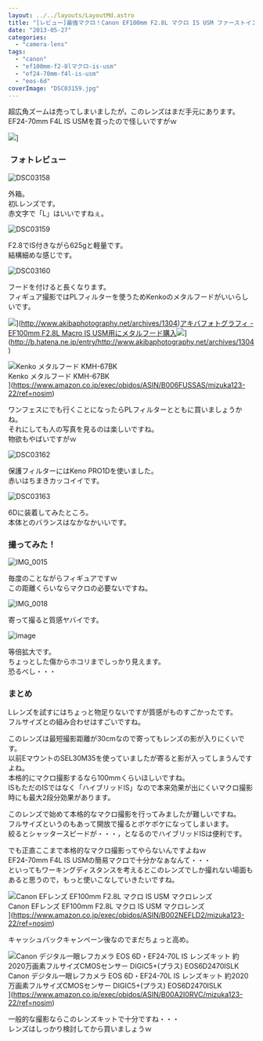 ```yaml
---
layout: ../../layouts/LayoutMd.astro
title: "[レビュー]最強マクロ！Canon EF100mm F2.8L マクロ IS USM ファーストインプレッション"
date: "2013-05-27"
categories: 
  - "camera-lens"
tags: 
  - "canon"
  - "ef100mm-f2-8lマクロ-is-usm"
  - "ef24-70mm-f4l-is-usm"
  - "eos-6d"
coverImage: "DSC03159.jpg"
---
```


超広角ズームは売ってしまいましたが，このレンズはまだ手元にあります。  
EF24-70mm F4L IS USMを買ったので怪しいですがｗ

![](http://capture.heartrails.com/150x130/shadow?//mizuka123.net/3583/)]

###  フォトレビュー

![DSC03158](/archive/images/DSC03158_thumb.jpg "DSC03158")
  
外箱。  
初Lレンズです。  
赤文字で「L」はいいですねぇ。

![DSC03159](/archive/images/DSC03159_thumb.jpg "DSC03159")
  
F2.8でIS付きながら625gと軽量です。  
結構細めな感じです。

![DSC03160](/archive/images/DSC03160_thumb.jpg "DSC03160")
  
フードを付けると長くなります。  
フィギュア撮影ではPLフィルターを使うためKenkoのメタルフードがいいらしいです。

![](http://capture.heartrails.com/150x130/shadow?http://www.akibaphotography.net/archives/1304)](http://www.akibaphotography.net/archives/1304)[アキバフォトグラフィ - EF100mm F2.8L Macro IS USM用にメタルフード購入](http://www.akibaphotography.net/archives/1304)![](http://b.hatena.ne.jp/entry/image/http://www.akibaphotography.net/archives/1304)](http://b.hatena.ne.jp/entry/http://www.akibaphotography.net/archives/1304)

![Kenko メタルフード KMH-67BK](/archive/images/41HV1hvWPoL._SL160_.jpg)  
Kenko メタルフード KMH-67BK  
](https://www.amazon.co.jp/exec/obidos/ASIN/B006FUSSAS/mizuka123-22/ref=nosim)

  
ワンフェスにでも行くことになったらPLフィルターとともに買いましょうかね。  
それにしても人の写真を見るのは楽しいですね。  
物欲もやばいですがｗ

![DSC03162](/archive/images/DSC03162_thumb.jpg "DSC03162")
  
保護フィルターにはKeno PRO1Dを使いました。  
赤いはちまきカッコイイです。

![DSC03163](/archive/images/DSC03163_thumb.jpg "DSC03163")
  
6Dに装着してみたところ。  
本体とのバランスはなかなかいいです。

### 撮ってみた！

![IMG_0015](/archive/images/IMG_0015_thumb.jpg "IMG_0015")
  
毎度のことながらフィギュアですｗ  
この距離くらいならマクロの必要ないですね。

![IMG_0018](/archive/images/IMG_0018_thumb.jpg "IMG_0018")
  
寄って撮ると質感ヤバイです。

![image](/archive/images/image_thumb3.png "image")
  
等倍拡大です。  
ちょっとした傷からホコリまでしっかり見えます。  
恐るべし・・・

### まとめ

Lレンズを試すにはちょっと物足りないですが質感がものすごかったです。  
フルサイズとの組み合わせはすごいですね。

このレンズは最短撮影距離が30cmなので寄ってもレンズの影が入りにくいです。  
以前EマウントのSEL30M35を使っていましたが寄ると影が入ってしまうんですよね。  
本格的にマクロ撮影するなら100mmくらいほしいですね。  
ISもただのISではなく「ハイブリッドIS」なので本来効果が出にくいマクロ撮影時にも最大2段分効果があります。

このレンズで始めて本格的なマクロ撮影を行ってみましたが難しいですね。  
フルサイズというのもあって開放で撮るとボケボケになってしまいます。  
絞るとシャッタースピードが・・・，となるのでハイブリッドISは便利です。

でも正直ここまで本格的なマクロ撮影ってやらないんですよねｗ  
EF24-70mm F4L IS USMの簡易マクロで十分かなぁなんて・・・  
といってもワーキングディスタンスを考えるとこのレンズでしか撮れない場面もあると思うので，もっと使いこなしていきたいですね。

![Canon EFレンズ EF100mm F2.8L マクロ IS USM マクロレンズ](/archive/images/4160ZE5ed2L._SL160_.jpg)  
Canon EFレンズ EF100mm F2.8L マクロ IS USM マクロレンズ  
](https://www.amazon.co.jp/exec/obidos/ASIN/B002NEFLD2/mizuka123-22/ref=nosim)

キャッシュバックキャンペーン後なのでまだちょっと高め。

![Canon デジタル一眼レフカメラ EOS 6D・EF24-70L IS レンズキット 約2020万画素フルサイズCMOSセンサー DIGIC5+(プラス) EOS6D2470ISLK](/archive/images/51mqBe9RG4L._SL160_.jpg)  
Canon デジタル一眼レフカメラ EOS 6D・EF24-70L IS レンズキット 約2020万画素フルサイズCMOSセンサー DIGIC5+(プラス) EOS6D2470ISLK  
](https://www.amazon.co.jp/exec/obidos/ASIN/B00A2I0RVC/mizuka123-22/ref=nosim)

一般的な撮影ならこのレンズキットで十分ですね・・・  
レンズはしっかり検討してから買いましょうｗ
